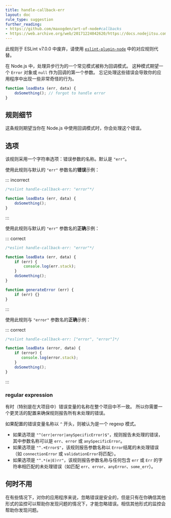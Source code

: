 ```yaml
---
title: handle-callback-err
layout: doc
rule_type: suggestion
further_reading:
- https://github.com/maxogden/art-of-node#callbacks
- https://web.archive.org/web/20171224042620/https://docs.nodejitsu.com/articles/errors/what-are-the-error-conventions/
---
```


此规则于 ESLint v7.0.0 中废弃，请使用 [`eslint-plugin-node`](https://github.com/mysticatea/eslint-plugin-node) 中的对应规则代替。

在 Node.js 中，处理异步行为的一个常见模式被称为回调模式。
这种模式期望一个 `Error` 对象或 `null` 作为回调的第一个参数。
忘记处理这些错误会导致你的应用程序中出现一些非常奇怪的行为。

```js
function loadData (err, data) {
    doSomething(); // forgot to handle error
}
```

## 规则细节

这条规则期望当你在 Node.js 中使用回调模式时，你会处理这个错误。

## 选项

该规则采用一个字符串选项：错误参数的名称。默认是 `"err"`。

使用此规则与默认的 `"err"` 参数名的**错误**示例：

::: incorrect

```js
/*eslint handle-callback-err: "error"*/

function loadData (err, data) {
    doSomething();
}

```

:::

使用此规则与默认的 `"err"` 参数名的**正确**示例：

::: correct

```js
/*eslint handle-callback-err: "error"*/

function loadData (err, data) {
    if (err) {
        console.log(err.stack);
    }
    doSomething();
}

function generateError (err) {
    if (err) {}
}
```

:::

使用此规则与 `"error"` 参数名的**正确**示例：

::: correct

```js
/*eslint handle-callback-err: ["error", "error"]*/

function loadData (error, data) {
    if (error) {
       console.log(error.stack);
    }
    doSomething();
}
```

:::

### regular expression

有时（特别是在大项目中）错误变量的名称在整个项目中不一致。
所以你需要一个更灵活的配置来确保规则报告所有未处理的错误。

如果配置的错误变量名称以 `^` 开头，则被认为是一个 regexp 模式。

* 如果选项是 `"^(err|error|anySpecificError)$"`，规则报告未处理的错误，其中参数名称可以是 `err`、`error` 或 `anySpecificError`。
* 如果选项是 `"^.+Error$"`，该规则报告参数名称以 `Error`结尾的未处理错误（如 `connectionError` 或 `validationError`将匹配）。
* 如果选项是 `"^.*(e|E)rr"`，该规则报告参数名称与任何包含 `err` 或 `Err` 的字符串相匹配的未处理错误（如匹配 `err`、`error`、`anyError`、`some_err`）。

## 何时不用

在有些情况下，对你的应用程序来说，忽略错误是安全的，但是只有在你确信其他形式的监控可以帮助你发现问题的情况下，才能忽略错误。相信其他形式的监控会帮助你发现问题。
